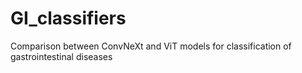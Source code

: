# GI_classifiers
Comparison between ConvNeXt and ViT models for classification of gastrointestinal diseases
